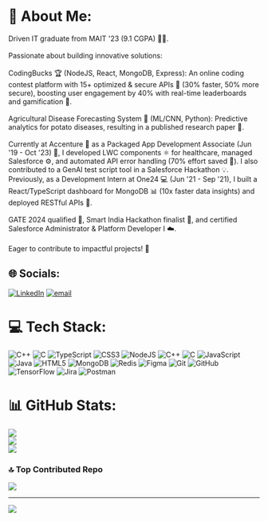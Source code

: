 # 💫 About Me:
Driven IT graduate from MAIT '23 (9.1 CGPA) 👨‍🎓.<br><br>Passionate about building innovative solutions:<br><br>CodingBucks 🏆 (NodeJS, React, MongoDB, Express): An online coding contest platform with 15+ optimized & secure APIs 🔗 (30% faster, 50% more secure), boosting user engagement by 40% with real-time leaderboards and gamification 🎉.    <br><br>Agricultural Disease Forecasting System 🌱 (ML/CNN, Python): Predictive analytics for potato diseases, resulting in a published research paper 🔬.    <br><br>Currently at Accenture 🏢 as a Packaged App Development Associate (Jun '19 - Oct '23) 💼, I developed LWC components ⚛️ for healthcare, managed Salesforce ⚙️, and automated API error handling (70% effort saved 🚀).  I also contributed to a GenAI test script tool in a Salesforce Hackathon 💡.  Previously, as a Development Intern at One24 💻 (Jun '21 - Sep '21), I built a React/TypeScript dashboard for MongoDB 📊 (10x faster data insights) and deployed RESTful APIs 🔗.    <br><br>GATE 2024 qualified 🥇, Smart India Hackathon finalist 🏅, and certified Salesforce Administrator & Platform Developer I ☁️.    <br><br>Eager to contribute to impactful projects! 🌱


## 🌐 Socials:
[![LinkedIn](https://img.shields.io/badge/LinkedIn-%230077B5.svg?logo=linkedin&logoColor=white)](https://linkedin.com/in/mandeep-singh786) [![email](https://img.shields.io/badge/Email-D14836?logo=gmail&logoColor=white)](mailto:mandeep.singh112358@gmail.com) 

# 💻 Tech Stack:
![C++](https://img.shields.io/badge/c++-%2300599C.svg?style=plastic&logo=c%2B%2B&logoColor=white) ![C](https://img.shields.io/badge/c-%2300599C.svg?style=plastic&logo=c&logoColor=white) ![TypeScript](https://img.shields.io/badge/typescript-%23007ACC.svg?style=plastic&logo=typescript&logoColor=white) ![CSS3](https://img.shields.io/badge/css3-%231572B6.svg?style=plastic&logo=css3&logoColor=white) ![NodeJS](https://img.shields.io/badge/node.js-6DA55F?style=plastic&logo=node.js&logoColor=white) ![C++](https://img.shields.io/badge/c++-%2300599C.svg?style=plastic&logo=c%2B%2B&logoColor=white) ![C](https://img.shields.io/badge/c-%2300599C.svg?style=plastic&logo=c&logoColor=white) ![JavaScript](https://img.shields.io/badge/javascript-%23323330.svg?style=plastic&logo=javascript&logoColor=%23F7DF1E) ![Java](https://img.shields.io/badge/java-%23ED8B00.svg?style=plastic&logo=openjdk&logoColor=white) ![HTML5](https://img.shields.io/badge/html5-%23E34F26.svg?style=plastic&logo=html5&logoColor=white) ![MongoDB](https://img.shields.io/badge/MongoDB-%234ea94b.svg?style=plastic&logo=mongodb&logoColor=white) ![Redis](https://img.shields.io/badge/redis-%23DD0031.svg?style=plastic&logo=redis&logoColor=white) ![Figma](https://img.shields.io/badge/figma-%23F24E1E.svg?style=plastic&logo=figma&logoColor=white) ![Git](https://img.shields.io/badge/git-%23F05033.svg?style=plastic&logo=git&logoColor=white) ![GitHub](https://img.shields.io/badge/github-%23121011.svg?style=plastic&logo=github&logoColor=white) ![TensorFlow](https://img.shields.io/badge/TensorFlow-%23FF6F00.svg?style=plastic&logo=TensorFlow&logoColor=white) ![Jira](https://img.shields.io/badge/jira-%230A0FFF.svg?style=plastic&logo=jira&logoColor=white) ![Postman](https://img.shields.io/badge/Postman-FF6C37?style=plastic&logo=postman&logoColor=white)
# 📊 GitHub Stats:
![](https://github-readme-stats.vercel.app/api?username=mandepsingh&theme=transparent&hide_border=true&include_all_commits=false&count_private=false)<br/>
![](https://nirzak-streak-stats.vercel.app/?user=mandepsingh&theme=transparent&hide_border=true)<br/>
![](https://github-readme-stats.vercel.app/api/top-langs/?username=mandepsingh&theme=transparent&hide_border=true&include_all_commits=false&count_private=false&layout=compact)

### 🔝 Top Contributed Repo
![](https://github-contributor-stats.vercel.app/api?username=mandepsingh&limit=5&theme=dark&combine_all_yearly_contributions=true)

---
[![](https://visitcount.itsvg.in/api?id=mandepsingh&icon=0&color=0)](https://visitcount.itsvg.in)

<!-- Proudly created with GPRM ( https://gprm.itsvg.in ) -->

